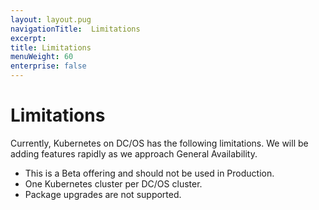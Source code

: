```yaml
---
layout: layout.pug
navigationTitle:  Limitations
excerpt:
title: Limitations
menuWeight: 60
enterprise: false
---
```


# Limitations

Currently, Kubernetes on DC/OS has the following limitations. We will be adding features rapidly as we approach General Availability.

* This is a Beta offering and should not be used in Production.
* One Kubernetes cluster per DC/OS cluster.
* Package upgrades are not supported.
